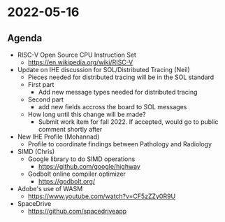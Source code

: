 # 2022-05-16

## Agenda

* RISC-V Open Source CPU Instruction Set
  * https://en.wikipedia.org/wiki/RISC-V
* Update on IHE discussion for SOL/Distributed Tracing (Neil)
  * Pieces needed for distributed tracing will be in the SOL standard
  * First part
    * Add new message types needed for distributed tracing
  * Second part
    * add new fields accross the board to SOL messages
  * How long until this change will be made?
    * Submit work item for fall 2022.  If accepted, would go to public comment shortly after
* New IHE Profile (Mohannad)
  * Profile to coordinate findings between Pathology and Radiology
* SIMD (Chris)
  * Google library to do SIMD operations
    * https://github.com/google/highway
  * Godbolt online compiler optimizer
    * https://godbolt.org/
* Adobe's use of WASM
    * https://www.youtube.com/watch?v=CF5zZZy0R9U
* SpaceDrive
  * https://github.com/spacedriveapp

  